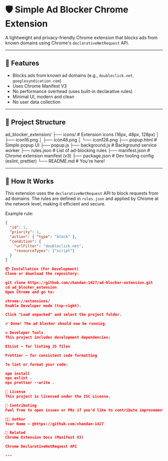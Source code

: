 # 🛡️ Simple Ad Blocker Chrome Extension

A lightweight and privacy-friendly Chrome extension that blocks ads from known domains using Chrome's `declarativeNetRequest` API.

---

## 🚀 Features

- Blocks ads from known ad domains (e.g., `doubleclick.net`, `googlesyndication.com`)
- Uses Chrome Manifest V3
- No performance overhead (uses built-in declarative rules)
- Minimal UI, modern and clean
- No user data collection

---

## 📁 Project Structure

ad_blocker_extension/
├── icons/ # Extension icons (16px, 48px, 128px)
│ ├── icon16.png
│ ├── icon48.png
│ └── icon128.png
├── popup.html # Simple popup UI
├── popup.js
├── background.js # Background service worker
├── rules.json # List of ad-blocking rules
├── manifest.json # Chrome extension manifest (v3)
├── package.json # Dev tooling config (eslint, prettier)
└── README.md # You're here!

---

## 🧠 How It Works

This extension uses the `declarativeNetRequest` API to block requests from ad domains. The rules are defined in `rules.json` and applied by Chrome at the network level, making it efficient and secure.

Example rule:
```json
{
  "id": 1,
  "priority": 1,
  "action": { "type": "block" },
  "condition": {
    "urlFilter": "doubleclick.net",
    "resourceTypes": ["script"]
  }
}

📦 Installation (For Development)
Clone or download the repository:

git clone https://github.com/chandan-1427/ad-blocker-extension.git
cd ad_blocker_extension
Open Chrome and go to:

chrome://extensions/
Enable Developer mode (top-right).

Click "Load unpacked" and select the project folder.

✅ Done! The ad blocker should now be running.

⚙️ Developer Tools
This project includes development dependencies:

ESLint – for linting JS files

Prettier – for consistent code formatting

To lint or format your code:

npm install
npx eslint .
npx prettier --write .

📜 License
This project is licensed under the ISC License.

🙌 Contributing
Feel free to open issues or PRs if you'd like to contribute improvements or new rules.

👨‍💻 Author
Your Name – @https://github.com/chandan-1427

🔗 Related
Chrome Extension Docs (Manifest V3)

Chrome DeclarativeNetRequest API

---
